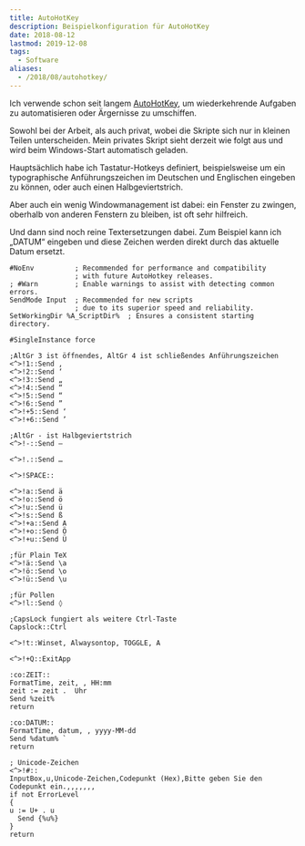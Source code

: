 ```yaml
---
title: AutoHotKey
description: Beispielkonfiguration für AutoHotKey
date: 2018-08-12
lastmod: 2019-12-08
tags:
  - Software
aliases:
  - /2018/08/autohotkey/
---
```

Ich verwende schon seit langem [AutoHotKey](https://www.autohotkey.com/), um wiederkehrende Aufgaben zu automatisieren oder Ärgernisse zu umschiffen.

Sowohl bei der Arbeit, als auch privat, wobei die Skripte sich nur in kleinen Teilen unterscheiden. Mein privates Skript sieht derzeit wie folgt aus und wird beim Windows-Start automatisch geladen.

Hauptsächlich habe ich Tastatur-Hotkeys definiert, beispielsweise um ein typographische Anführungszeichen im Deutschen und Englischen eingeben zu können, oder auch einen Halbgeviertstrich.

Aber auch ein wenig Windowmanagement ist dabei: ein Fenster zu zwingen, oberhalb von anderen Fenstern zu bleiben, ist oft sehr hilfreich.

Und dann sind noch reine Textersetzungen dabei. Zum Beispiel kann ich „DATUM“ eingeben und diese Zeichen werden direkt durch das aktuelle Datum ersetzt.

```
#NoEnv          ; Recommended for performance and compatibility
                ; with future AutoHotkey releases.
; #Warn         ; Enable warnings to assist with detecting common errors.
SendMode Input  ; Recommended for new scripts
                ; due to its superior speed and reliability.
SetWorkingDir %A_ScriptDir%  ; Ensures a consistent starting directory.

#SingleInstance force

;AltGr 3 ist öffnendes, AltGr 4 ist schließendes Anführungszeichen
<^>!1::Send ‚
<^>!2::Send ‘
<^>!3::Send „
<^>!4::Send “
<^>!5::Send “
<^>!6::Send ”
<^>!+5::Send ‘
<^>!+6::Send ’

;AltGr - ist Halbgeviertstrich
<^>!-::Send –

<^>!.::Send …

<^>!SPACE:: 

<^>!a::Send ä
<^>!o::Send ö
<^>!u::Send ü
<^>!s::Send ß
<^>!+a::Send A
<^>!+o::Send Ö
<^>!+u::Send Ü

;für Plain TeX
<^>!ä::Send \a
<^>!ö::Send \o
<^>!ü::Send \u

;für Pollen
<^>!l::Send ◊

;CapsLock fungiert als weitere Ctrl-Taste
Capslock::Ctrl

<^>!t::Winset, Alwaysontop, TOGGLE, A

<^>!+Q::ExitApp

:co:ZEIT::
FormatTime, zeit, , HH:mm
zeit := zeit .  Uhr 
Send %zeit%
return

:co:DATUM::
FormatTime, datum, , yyyy-MM-dd
Send %datum% `
return

; Unicode-Zeichen
<^>!#::
InputBox,u,Unicode-Zeichen,Codepunkt (Hex),Bitte geben Sie den Codepunkt ein.,,,,,,,
if not ErrorLevel
{
u := U+ . u
  Send {%u%}
}
return
```
